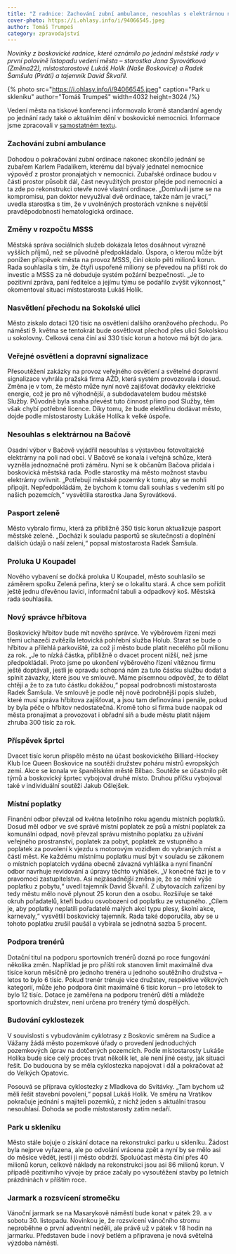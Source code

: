 ```yaml
---
title: "Z radnice: Zachování zubní ambulance, nesouhlas s elektrárnou na Bačově, park u skleníku"
cover-photo: https://i.ohlasy.info/i/94066545.jpeg
author: Tomáš Trumpeš
category: zpravodajství
---
```


*Novinky z boskovické radnice, které oznámilo po jednání městské rady v první polovině listopadu vedení města – starostka Jana Syrovátková (Změna22), místostarostové Lukáš Holík (Naše Boskovice) a Radek Šamšula (Piráti) a tajemník David Škvařil.*

{% photo src="https://i.ohlasy.info/i/94066545.jpeg" caption="Park u skleníku" author="Tomáš Trumpeš" width=4032 height=3024 /%}

Vedení města na tiskové konferenci informovalo kromě standardní agendy po jednání rady také o aktuálním dění v boskovické nemocnici. Informace jsme zpracovali v [samostatném textu](https://ohlasy.info/clanky/2024/11/novi-primari.html).

### Zachování zubní ambulance

Dohodou o pokračování zubní ordinace nakonec skončilo jednání se zubařem Karlem Padalíkem, kterému dal bývalý jednatel nemocnice výpověď z prostor pronajatých v nemocnici. Zubařské ordinace budou v části prostor působit dál, část nevyužitých prostor přejde pod nemocnici a ta zde po rekonstrukci otevře nové vlastní ordinace. „Domluvili jsme se na kompromisu, pan doktor nevyužíval dvě ordinace, takže nám je vrací,“ uvedla starostka s tím, že v uvolněných prostorách vznikne s největší pravděpodobností hematologická ordinace.

### Změny v rozpočtu MSSS

Městská správa sociálních služeb dokázala letos dosáhnout výrazně vyšších příjmů, než se původně předpokládalo. Úspora, o kterou může být ponížen příspěvek města na provoz MSSS, činí okolo pěti milionů korun. Rada souhlasila s tím, že čtyři uspořené miliony se převedou na příští rok do investic a MSSS za ně dobuduje systém požární bezpečnosti. „Je to pozitivní zpráva, paní ředitelce a jejímu týmu se podařilo zvýšit výkonnost,“ okomentoval situaci místostarosta Lukáš Holík.

### Nasvětlení přechodu na Sokolské ulici

Město získalo dotaci 120 tisíc na osvětlení dalšího oranžového přechodu. Po náměstí 9\. května se tentokrát bude osvětlovat přechod přes ulici Sokolskou u sokolovny. Celková cena činí asi 330 tisíc korun a hotovo má být do jara.

### Veřejné osvětlení a dopravní signalizace

Přesoutěžení zakázky na provoz veřejného osvětlení a světelné dopravní signalizace vyhrála pražská firma AŽD, která systém provozovala i dosud. Změna je v tom, že město může nyní nově zajišťovat dodávky elektrické energie, což je pro ně výhodnější, a subdodavatelem budou městské Služby. Původně byla snaha převést tuto činnost přímo pod Služby, těm však chybí potřebné licence. Díky tomu, že bude elektřinu dodávat město, dojde podle místostarosty Lukáše Holíka k velké úspoře.

### Nesouhlas s elektrárnou na Bačově

Osadní výbor v Bačově vyjádřil nesouhlas s výstavbou fotovoltaické elektrárny na poli nad obcí. V Bačově se konala i veřejná schůze, která vyzněla jednoznačně proti záměru. Nyní se k občanům Bačova přidala i boskovická městská rada. Podle starostky má město možnost stavbu elektrárny ovlivnit. „Potřebují městské pozemky k tomu, aby se mohli připojit. Nepředpokládám, že bychom k tomu dali souhlas s vedením sítí po našich pozemcích,“ vysvětlila starostka Jana Syrovátková.

### Pasport zeleně

Město vybralo firmu, která za přibližně 350 tisíc korun aktualizuje pasport městské zeleně. „Dochází k souladu pasportů se skutečností a doplnění dalších údajů o naší zeleni,“ popsal místostarosta Radek Šamšula.

### Proluka U Koupadel

Nového vybavení se dočká proluka U Koupadel, město souhlasilo se záměrem spolku Zelená peřina, který se o lokalitu stará. A chce sem pořídit ještě jednu dřevěnou lavici, informační tabuli a odpadkový koš. Městská rada souhlasila.

### Nový správce hřbitova

Boskovický hřbitov bude mít nového správce. Ve výběrovém řízení mezi třemi uchazeči zvítězila letovická pohřební služba Holub. Starat se bude o hřbitov a přilehlá parkoviště, za což jí město bude platit necelého půl milionu za rok. „Je to nízká částka, přibližně o dvacet procent nižší, než jsme předpokládali. Proto jsme po ukončení výběrového řízení vítěznou firmu ještě doptávali, jestli je opravdu schopná nám za tuto částku službu dodat a splnit závazky, které jsou ve smlouvě. Máme písemnou odpověď, že to dělat chtějí a že to za tuto částku dokážou,“ popsal podrobnosti místostarosta Radek Šamšula. Ve smlouvě je podle něj nově podrobnější popis služeb, které musí správa hřbitova zajišťovat, a jsou tam definována i penále, pokud by byla péče o hřbitov nedostatečná. Kromě toho si firma bude naopak od města pronajímat a provozovat i obřadní síň a bude městu platit nájem zhruba 300 tisíc za rok.

### Příspěvek šprtci

Dvacet tisíc korun přispělo město na účast boskovického Billiard-Hockey Klub Ice Queen Boskovice na soutěži družstev poháru mistrů evropských zemí. Akce se konala ve španělském městě Bilbao. Soutěže se účastnilo pět týmů a boskovický šprtec vybojoval druhé místo. Druhou příčku vybojoval také v individuální soutěži Jakub Ošlejšek.

### Místní poplatky

Finanční odbor převzal od května letošního roku agendu místních poplatků. Dosud měl odbor ve své správě místní poplatek ze psů a místní poplatek za komunální odpad, nově převzal správu místního poplatku za užívání veřejného prostranství, poplatek za pobyt, poplatek ze vstupného a poplatek za povolení k vjezdu s motorovým vozidlem do vybraných míst a částí měst. Ke každému místnímu poplatku musí být v souladu se zákonem o místních poplatcích vydána obecně závazná vyhláška a nyní finanční odbor navrhuje revidování a úpravy těchto vyhlášek. „V konečné fázi je to v pravomoci zastupitelstva. Asi nejzásadnější změna je, že se mění výše poplatku z pobytu,“ uvedl tajemník David Škvařil. Z ubytovacích zařízení by tedy městu mělo nově plynout 25 korun den a osobu. Rozšiřuje se také okruh pořadatelů, kteří budou osvobozeni od poplatku ze vstupného. „Cílem je, aby poplatky neplatili pořadatelé malých akcí typu plesy, školní akce, karnevaly,“ vysvětlil boskovický tajemník. Rada také doporučila, aby se u tohoto poplatku zrušil paušál a vybírala se jednotná sazba 5 procent.

### Podpora trenérů

Dotační titul na podporu sportovních trenérů dozná po roce fungování několika změn. Například je pro příští rok stanoven limit maximálně dva tisíce korun měsíčně pro jednoho trenéra u jednoho soutěžního družstva – letos to bylo 6 tisíc. Pokud trenér trénuje více družstev, respektive věkových kategorií, může jeho podpora činit maximálně 6 tisíc korun – pro letošek to bylo 12 tisíc. Dotace je zaměřena na podporu trenérů dětí a mládeže sportovních družstev, není určena pro trenéry týmů dospělých. 

### Budování cyklostezek

V souvislosti s vybudováním cyklotrasy z Boskovic směrem na Sudice a Vážany žádá město pozemkové úřady o provedení jednoduchých pozemkových úprav na dotčených pozemcích. Podle místostarosty Lukáše Holíka bude sice celý proces trvat několik let, ale není jiné cesty, jak situaci řešit. Do budoucna by se měla cyklostezka napojovat i dál a pokračovat až do Velkých Opatovic.

Posouvá se příprava cyklostezky z Mladkova do Svitávky. „Tam bychom už měli řešit stavební povolení,“ popsal Lukáš Holík. Ve směru na Vratíkov pokračuje jednání s majiteli pozemků, z nichž jeden s aktuální trasou nesouhlasí. Dohoda se podle místostarosty zatím nedaří.

### Park u skleníku

Město stále bojuje o získání dotace na rekonstrukci parku u skleníku. Žádost byla nejprve vyřazena, ale po odvolání vrácena zpět a nyní by se mělo asi do měsíce vědět, jestli ji město obdrží. Spoluúčast města činí přes 40 milionů korun, celkové náklady na rekonstrukci jsou asi 86 milionů korun. V případě pozitivního vývoje by práce začaly po vysoutěžení stavby po letních prázdninách v příštím roce.

### Jarmark a rozsvícení stromečku

Vánoční jarmark se na Masarykově náměstí bude konat v pátek 29\. a v sobotu 30\. listopadu. Novinkou je, že rozsvícení vánočního stromu neproběhne o první adventní neděli, ale právě už v pátek v 18 hodin na jarmarku. Představen bude i nový betlém a připravena je nová světelná výzdoba náměstí.
